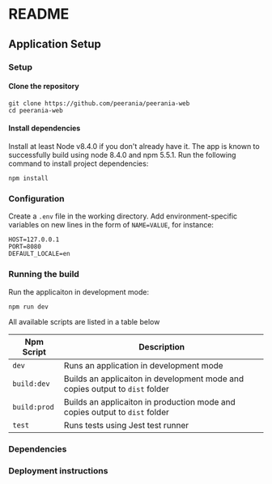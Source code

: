 # README

## Application Setup

### Setup
#### Clone the repository
```
git clone https://github.com/peerania/peerania-web 
cd peerania-web
```

#### Install dependencies
Install at least Node v8.4.0 if you don't already have it. The app is known to successfully build using node 8.4.0 and npm 5.5.1. Run the following command to install project dependencies: 
```
npm install
```

### Configuration
Create a `.env` file in the working directory. Add environment-specific variables on new lines in the form of `NAME=VALUE`, for instance:
```
HOST=127.0.0.1
PORT=8080
DEFAULT_LOCALE=en
```

### Running the build
Run the applicaiton in development mode:
```
npm run dev
```
All available scripts are listed in a table below

| Npm Script | Description |
| ------------- | ----------------------------------------------------------------------------- |
| `dev`         | Runs an application in development mode                                       |
| `build:dev`   | Builds an applicaiton in development mode and copies output to `dist` folder  |
| `build:prod`  | Builds an applicaiton in production mode and copies output to `dist` folder   |
| `test`        | Runs tests using Jest test runner                                             |

### Dependencies

### Deployment instructions
